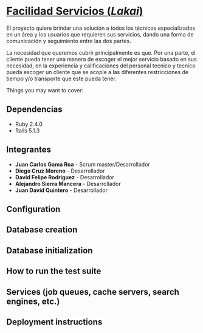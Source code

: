 # [__Facilidad Servicios__ (*Lakai*)](https://facilidad-servicios.herokuapp.com/)

El proyecto quiere brindar una solución a todos los técnicos especializados en un área y los usuarios que requieren sus servicios, dando una forma de comunicación y seguimiento entre las dos partes. 

La necesidad que queremos cubrir principalmente es que.  Por una parte, el cliente pueda tener una manera de escoger el mejor servicio basado en sus necesidad, en la experiencia y calificaciones del personal tecnico y tecnico pueda escoger un cliente que se acople a las diferentes restricciones de tiempo y/o transporte que este pueda tener.

Things you may want to cover:

## Dependencias

* Ruby 2.4.0
* Rails 5.1.3

## Integrantes

* __Juan Carlos Gama Roa__  - Scrum master/Desarrollador
* __Diego Cruz Moreno__ - Desarrollador
* __David Felipe Rodriguez__ - Desarrollador
* __Alejandro Sierra Mancera__ - Desarrollador
* __Juan David Quintero__ - Desarrollador

## Configuration

## Database creation

## Database initialization

## How to run the test suite

## Services (job queues, cache servers, search engines, etc.)

## Deployment instructions
